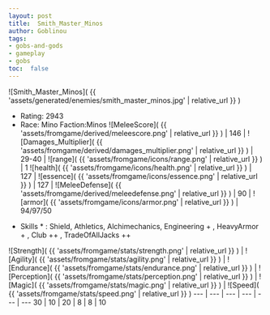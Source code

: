 ```yaml
---
layout: post
title:  Smith_Master_Minos
author: Goblinou
tags:
- gobs-and-gods
- gameplay
- gobs
toc:  false
---
```


![Smith_Master_Minos]( {{ 'assets/generated/enemies/smith_master_minos.jpg' | relative_url }} )
- Rating: 2943
- Race: Mino  Faction:Minos
![MeleeScore]( {{ 'assets/fromgame/derived/meleescore.png' | relative_url }} ) | 146 | ![Damages_Multiplier]( {{ 'assets/fromgame/derived/damages_multiplier.png' | relative_url }} ) | 29-40 | ![range]( {{ 'assets/fromgame/icons/range.png' | relative_url }} ) | 1
![health]( {{ 'assets/fromgame/icons/health.png' | relative_url }} ) | 127 | ![essence]( {{ 'assets/fromgame/icons/essence.png' | relative_url }} ) | 127 | ![MeleeDefense]( {{ 'assets/fromgame/derived/meleedefense.png' | relative_url }} ) | 90 | ![armor]( {{ 'assets/fromgame/icons/armor.png' | relative_url }} ) | 94/97/50
* Skills * : Shield, Athletics, Alchimechanics, Engineering + , HeavyArmor + , Club ++ , TradeOfAllJacks ++ 

![Strength]( {{ 'assets/fromgame/stats/strength.png' | relative_url }} ) | ![Agility]( {{ 'assets/fromgame/stats/agility.png' | relative_url }} ) | ![Endurance]( {{ 'assets/fromgame/stats/endurance.png' | relative_url }} ) | ![Perception]( {{ 'assets/fromgame/stats/perception.png' | relative_url }} ) | ![Magic]( {{ 'assets/fromgame/stats/magic.png' | relative_url }} ) | ![Speed]( {{ 'assets/fromgame/stats/speed.png' | relative_url }} )
--- | --- | --- | --- | --- | ---
30 | 10 | 20 | 8 | 8 | 10
